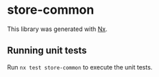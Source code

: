 # store-common

This library was generated with [Nx](https://nx.dev).

## Running unit tests

Run `nx test store-common` to execute the unit tests.
